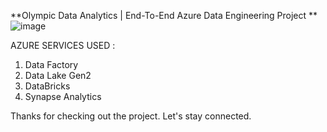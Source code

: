 **Olympic Data Analytics | End-To-End Azure Data Engineering Project
**
![image](https://github.com/alekyaveeravalli/olympic_azure_endtoend_dataengineering/assets/91689432/52192afe-2e9b-4f07-b3cd-01b6a9839f7d)

AZURE SERVICES USED :

1.  Data Factory
2.  Data Lake Gen2
3.  DataBricks
4.  Synapse Analytics

Thanks for checking out the project. Let's stay connected.
